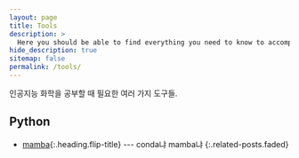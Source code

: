 ```yaml
---
layout: page
title: Tools
description: >
  Here you should be able to find everything you need to know to accomplish the most common tasks when blogging with Hydejack.
hide_description: true
sitemap: false
permalink: /tools/
---
```


인공지능 화학을 공부할 때 필요한 여러 가지 도구들.


## Python
* [mamba]{:.heading.flip-title} --- conda냐 mamba냐
{:.related-posts.faded}

[mamba]: mamba